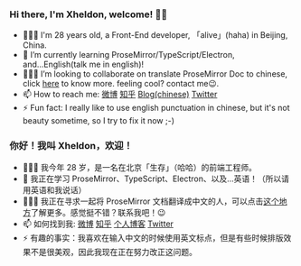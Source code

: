 ### Hi there, I'm Xheldon, welcome! 👋🏼

- 👨🏻‍💻   I'm 28 years old, a Front-End developer, 「alive」(haha) in Beijing, China.
- 🌱  I’m currently learning ProseMirror/TypeScript/Electron, and...English(talk me in english)!
- 🧙🏻‍♂️  I’m looking to collaborate on translate ProseMirror Doc to chinese, click [here](https://github.com/xheldon-prosemirror/prosemirror) to know more. feeling cool? contact me😉.
- 📫  How to reach me: [微博](https://weibo.com/xheldon)   [知乎](https://www.zhihu.com/people/xheldon)   [Blog(chinese)](https://xheldon.com)   [Twitter](https://twitter.com/_xheldon)
- ⚡  Fun fact: I really like to use english punctuation in chinese, but it's not beauty sometime, so I try to fix it now ;-)

### 你好！我叫 Xheldon，欢迎！

- 👨🏻‍💻   我今年 28 岁，是一名在北京「生存」（哈哈）的前端工程师。
- 🌱  我正在学习 ProseMirror、TypeScript、Electron、以及...英语！（所以请用英语和我说话）
- 🧙🏻‍♂️  我正在寻求一起将 ProseMirror 文档翻译成中文的人，可以点击[这个地方](https://github.com/xheldon-prosemirror/prosemirror)了解更多。感觉挺不错？联系我吧！😉
- 📫  如何找到我: [微博](https://weibo.com/xheldon)   [知乎](https://www.zhihu.com/people/xheldon)   [个人博客](https://xheldon.com)   [Twitter](https://twitter.com/_xheldon)
- ⚡  有趣的事实：我喜欢在输入中文的时候使用英文标点，但是有些时候排版效果不是很美观，因此我现在正在努力改正这问题。
